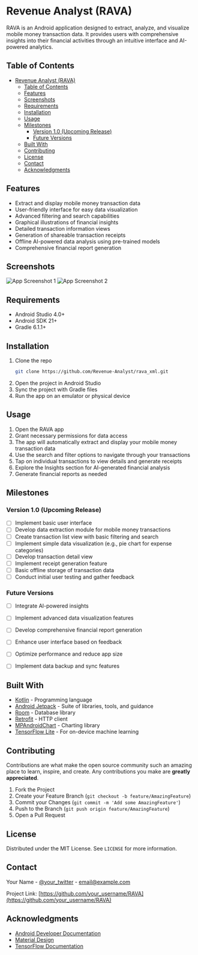 # Revenue Analyst (RAVA)

RAVA is an Android application designed to extract, analyze, and visualize mobile money transaction data. It provides users with comprehensive insights into their financial activities through an intuitive interface and AI-powered analytics.

## Table of Contents

- [Revenue Analyst (RAVA)](#revenue-analyst-rava)
  - [Table of Contents](#table-of-contents)
  - [Features](#features)
  - [Screenshots](#screenshots)
  - [Requirements](#requirements)
  - [Installation](#installation)
  - [Usage](#usage)
  - [Milestones](#milestones)
    - [Version 1.0 (Upcoming Release)](#version-10-upcoming-release)
    - [Future Versions](#future-versions)
  - [Built With](#built-with)
  - [Contributing](#contributing)
  - [License](#license)
  - [Contact](#contact)
  - [Acknowledgments](#acknowledgments)

 ## Features
- Extract and display mobile money transaction data
- User-friendly interface for easy data visualization
- Advanced filtering and search capabilities
- Graphical illustrations of financial insights
- Detailed transaction information views
- Generation of shareable transaction receipts
- Offline AI-powered data analysis using pre-trained models
- Comprehensive financial report generation

## Screenshots
![App Screenshot 1](https://via.placeholder.com/250x500)
![App Screenshot 2](https://via.placeholder.com/250x500)

## Requirements
- Android Studio 4.0+
- Android SDK 21+
- Gradle 6.1.1+

## Installation
1. Clone the repo
   ```sh
   git clone https://github.com/Revenue-Analyst/rava_xml.git
   ```
2. Open the project in Android Studio
3. Sync the project with Gradle files
4. Run the app on an emulator or physical device

## Usage
1. Open the RAVA app
2. Grant necessary permissions for data access
3. The app will automatically extract and display your mobile money transaction data
4. Use the search and filter options to navigate through your transactions
5. Tap on individual transactions to view details and generate receipts
6. Explore the Insights section for AI-generated financial analysis
7. Generate financial reports as needed

## Milestones

### Version 1.0 (Upcoming Release)
- [ ] Implement basic user interface
- [ ] Develop data extraction module for mobile money transactions
- [ ] Create transaction list view with basic filtering and search
- [ ] Implement simple data visualization (e.g., pie chart for expense categories)
- [ ] Develop transaction detail view
- [ ] Implement receipt generation feature
- [ ] Basic offline storage of transaction data
- [ ] Conduct initial user testing and gather feedback

### Future Versions
- [ ] Integrate AI-powered insights
- [ ] Implement advanced data visualization features
- [ ] Develop comprehensive financial report generation
- [ ] Enhance user interface based on feedback
- [ ] Optimize performance and reduce app size
- [ ] Implement data backup and sync features



## Built With
* [Kotlin](https://kotlinlang.org/) - Programming language
* [Android Jetpack](https://developer.android.com/jetpack) - Suite of libraries, tools, and guidance
* [Room](https://developer.android.com/training/data-storage/room) - Database library
* [Retrofit](https://square.github.io/retrofit/) - HTTP client
* [MPAndroidChart](https://github.com/PhilJay/MPAndroidChart) - Charting library
* [TensorFlow Lite](https://www.tensorflow.org/lite) - For on-device machine learning

## Contributing
Contributions are what make the open source community such an amazing place to learn, inspire, and create. Any contributions you make are **greatly appreciated**.

1. Fork the Project
2. Create your Feature Branch (`git checkout -b feature/AmazingFeature`)
3. Commit your Changes (`git commit -m 'Add some AmazingFeature'`)
4. Push to the Branch (`git push origin feature/AmazingFeature`)
5. Open a Pull Request

## License
Distributed under the MIT License. See `LICENSE` for more information.

## Contact
Your Name - [@your_twitter](https://twitter.com/your_username) - email@example.com

Project Link: [https://github.com/your_username/RAVA](https://github.com/your_username/RAVA)

## Acknowledgments
* [Android Developer Documentation](https://developer.android.com/docs)
* [Material Design](https://material.io/design)
* [TensorFlow Documentation](https://www.tensorflow.org/lite/guide) 
